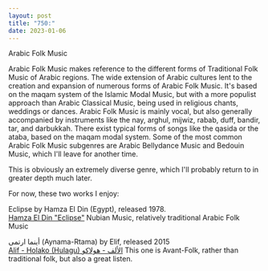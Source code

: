 ```yaml
---
layout: post
title: "750:"
date: 2023-01-06
---
```


Arabic Folk Music

Arabic Folk Music makes reference to the different forms of Traditional Folk Music of Arabic regions. The wide extension of Arabic cultures lent to the creation and expansion of numerous forms of Arabic Folk Music. It's based on the maqam system of the Islamic Modal Music, but with a more populist approach than Arabic Classical Music, being used in religious chants, weddings or dances. Arabic Folk Music is mainly vocal, but also generally accompanied by instruments like the nay, arghul, mijwiz, rabab, duff, bandir, tar, and darbukkah. There exist typical forms of songs like the qasida or the ataba, based on the maqam modal system. Some of the most common Arabic Folk Music subgenres are Arabic Bellydance Music and Bedouin Music, which I'll leave for another time.

This is obviously an extremely diverse genre, which I'll probably return to in greater depth much later.

For now, these two works I enjoy:

Eclipse by Hamza El Din (Egypt), released 1978\.  
[Hamza El Din "Eclipse"](https://youtu.be/Eilt7b6c6vg) Nubian Music, relatively traditional Arabic Folk Music

أينما ارتمى (Aynama-Rtama) by Elif, released 2015  
[Alif \- Holako (Hulagu) الألف \- هولاكو](https://youtu.be/X-0K2A-WnHE) This one is Avant-Folk, rather than traditional folk, but also a great listen.
